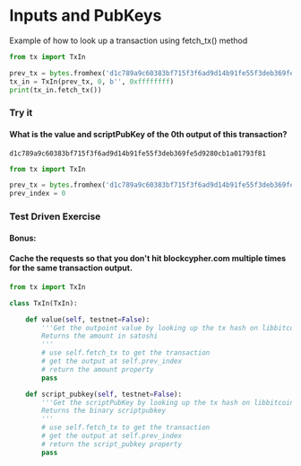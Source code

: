 
# Inputs and PubKeys

Example of how to look up a transaction using fetch_tx() method

```python
from tx import TxIn

prev_tx = bytes.fromhex('d1c789a9c60383bf715f3f6ad9d14b91fe55f3deb369fe5d9280cb1a01793f81') 
tx_in = TxIn(prev_tx, 0, b'', 0xffffffff)
print(tx_in.fetch_tx())
```

### Try it


#### What is the value and scriptPubKey of the 0th output of this transaction?
```
d1c789a9c60383bf715f3f6ad9d14b91fe55f3deb369fe5d9280cb1a01793f81
```


```python
from tx import TxIn

prev_tx = bytes.fromhex('d1c789a9c60383bf715f3f6ad9d14b91fe55f3deb369fe5d9280cb1a01793f81') 
prev_index = 0
```

### Test Driven Exercise


#### Bonus:
#### Cache the requests so that you don't hit blockcypher.com multiple times for the same transaction output.


```python
from tx import TxIn

class TxIn(TxIn):

    def value(self, testnet=False):
        '''Get the outpoint value by looking up the tx hash on libbitcoin server
        Returns the amount in satoshi
        '''
        # use self.fetch_tx to get the transaction
        # get the output at self.prev_index
        # return the amount property
        pass

    def script_pubkey(self, testnet=False):
        '''Get the scriptPubKey by looking up the tx hash on libbitcoin server
        Returns the binary scriptpubkey
        '''
        # use self.fetch_tx to get the transaction
        # get the output at self.prev_index
        # return the script_pubkey property
        pass
```
